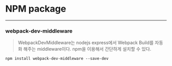NPM package
===========

---

### webpack-dev-middleware

> WebpackDevMiddleware는 nodejs express에서 Webpack Build를 자동화 해주는 middleware이다. npm을 이용해서 간단하게 설치할 수 있다.

```
npm install webpack-dev-middleware --save-dev
```
